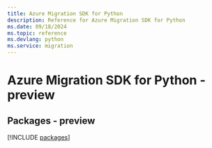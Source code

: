 ```yaml
---
title: Azure Migration SDK for Python
description: Reference for Azure Migration SDK for Python
ms.date: 09/18/2024
ms.topic: reference
ms.devlang: python
ms.service: migration
---
```

# Azure Migration SDK for Python - preview
## Packages - preview
[!INCLUDE [packages](migration-index.md)]